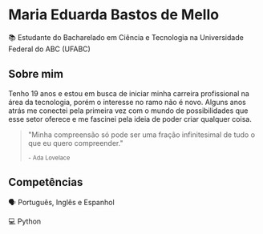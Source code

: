 # Maria Eduarda Bastos de Mello
:books: Estudante do Bacharelado em Ciência e Tecnologia na Universidade Federal do ABC (UFABC)

## Sobre mim
Tenho 19 anos e estou em busca de iniciar minha carreira profissional na área da tecnologia, porém o interesse no ramo não é novo. Alguns anos atrás me conectei pela primeira vez com o mundo de possibilidades que esse setor oferece e me fascinei pela ideia de poder criar qualquer coisa. 

> "Minha compreensão só pode ser uma fração infinitesimal de tudo o que eu quero compreender."
> 
> <sub>- Ada Lovelace</sub>

## Competências
🗣 Português, Inglês e Espanhol

💻 Python
